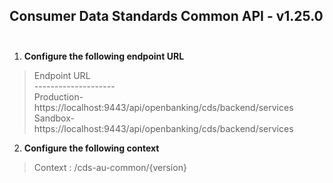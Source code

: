 ## Consumer Data Standards Common API - v1.25.0<br/><br/>
1. **Configure the following endpoint URL** <br/>
>Endpoint URL<br/>--------------------</br>
Production- https://localhost:9443/api/openbanking/cds/backend/services
Sandbox- https://localhost:9443/api/openbanking/cds/backend/services
2. **Configure the following context** <br/>
> Context : /cds-au-common/{version}<br/>

